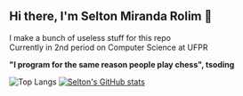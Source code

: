 ## Hi there, I'm Selton Miranda Rolim 👋
 
I make a bunch of useless stuff for this repo <br/>
Currently in 2nd period on Computer Science at UFPR

**"I program for the same reason people play chess", tsoding**

![Top Langs](https://github-readme-stats.vercel.app/api/top-langs/?username=SeltonMiranda&theme=tokyonight)
[![Selton's GitHub stats](https://github-readme-stats.vercel.app/api?username=SeltonMiranda&theme=tokyonight)](https://github.com/anuraghazra/github-readme-stats)

